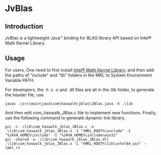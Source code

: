 # JvBlas

## Introduction

JvBlas is a lightweight Java&trade; binding for BLAS library API based on Intel&reg; Math Kernel Library.

## Usage

For users, One need to first install [Intel&reg; Math Kernel Library](https://software.intel.com/en-us/mkl), and then add the paths of  "include" and "lib" folders in the MKL to System Environment Variable PATH.

For developers, the .h .c .o and .dll files are all in the /lib folder, to generate the header file, use
```
javac .\src\main\java\com\haswalk\jblas\JBlas.java -h .\lib
```
And then edit com_haswalk_JBlas.c file to implement new functions. Finally, use the following command to generate dynamic link library.
```
gcc -c .\lib\com_haswalk_jblas_JBlas.c -o .\lib\com_haswalk_jblas_JBlas.o -I "%MKL_ROOT%\include" -I "%JAVA_HOME%\include" -I "%JAVA_HOME%\include\win32"
gcc -shared -o .\lib\com_haswalk_jblas_JBlas.dll .\lib\com_haswalk_jblas_JBlas.o -L "%MKL_ROOT%\lib\intel64_win" -lmkl_rt
```
